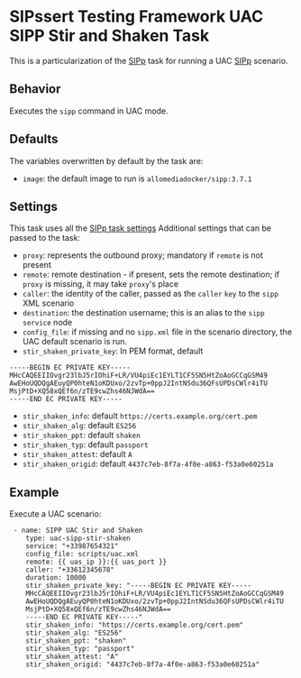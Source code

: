 # SIPssert Testing Framework UAC SIPP Stir and Shaken Task

This is a particularization of the [SIPp](sipp.md) task for running a UAC
[SIPp](https://sipp.sourceforge.net/) scenario.

## Behavior

Executes the `sipp` command in UAC mode.

## Defaults

The variables overwritten by default by the task are:

* `image`: the default image to run is `allomediadocker/sipp:3.7.1`

## Settings

This task uses all the [SIPp task settings](sipp.md#settings)
Additional settings that can be passed to the task:

* `proxy`: represents the outbound proxy; mandatory if `remote` is not present
* `remote`: remote destination - if present, sets the remote destination; if
`proxy` is missing, it may take `proxy`'s place
* `caller`: the identity of the caller, passed as the `caller` `key` to the
`sipp` XML scenario
* `destination`: the destination username; this is an alias to the `sipp`
`service` node
* `config_file`: if missing and no `sipp.xml` file in the scenario directory,
the UAC default scenario is run.
* `stir_shaken_private_key`: In PEM format, default
```
-----BEGIN EC PRIVATE KEY-----
MHcCAQEEIIOvgr23lbJ5rIOhiF+LR/VU4piEc1EYLT1CF5SN5HtZoAoGCCqGSM49
AwEHoUQDQgAEuyQP0hteN1oKDUxo/2zvTp+0ppJ2IntNSdu36QFsUPDsCWlr4iTU
MsjPtD+XQ58xQEf6n/zTE9cwZhs46NJWdA==
-----END EC PRIVATE KEY-----
```
* `stir_shaken_info`: default `https://certs.example.org/cert.pem`
* `stir_shaken_alg`: default `ES256`
* `stir_shaken_ppt`: default `shaken`
* `stir_shaken_typ`: default `passport`
* `stir_shaken_attest`: default `A`
* `stir_shaken_origid`: default `4437c7eb-8f7a-4f0e-a863-f53a0e60251a`

## Example

Execute a UAC scenario:
```
 - name: SIPP UAC Stir and Shaken
    type: uac-sipp-stir-shaken
    service: "+33987654321"
    config_file: scripts/uac.xml
    remote: {{ uas_ip }}:{{ uas_port }}
    caller: "+33612345678"
    duration: 10000
    stir_shaken_private_key: "-----BEGIN EC PRIVATE KEY-----
    MHcCAQEEIIOvgr23lbJ5rIOhiF+LR/VU4piEc1EYLT1CF5SN5HtZoAoGCCqGSM49
    AwEHoUQDQgAEuyQP0hteN1oKDUxo/2zvTp+0ppJ2IntNSdu36QFsUPDsCWlr4iTU
    MsjPtD+XQ58xQEf6n/zTE9cwZhs46NJWdA==
    -----END EC PRIVATE KEY-----"
    stir_shaken_info: "https://certs.example.org/cert.pem"
    stir_shaken_alg: "ES256"
    stir_shaken_ppt: "shaken"
    stir_shaken_typ: "passport"
    stir_shaken_attest: "A"
    stir_shaken_origid: "4437c7eb-8f7a-4f0e-a863-f53a0e60251a"
```
